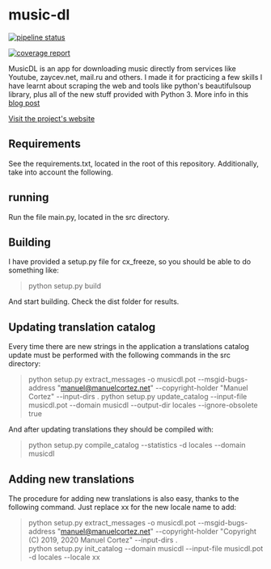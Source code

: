 # music-dl

[![pipeline status](https://code.manuelcortez.net/manuelcortez/music-dl/badges/master/pipeline.svg)](https://code.manuelcortez.net/manuelcortez/music-dl/commits/master)

[![coverage report](https://code.manuelcortez.net/manuelcortez/music-dl/badges/master/coverage.svg)](https://code.manuelcortez.net/manuelcortez/music-dl/commits/master)

MusicDL is an app for downloading music directly from services like Youtube, zaycev.net, mail.ru and others. I made it for practicing a few skills I have learnt about scraping the web and tools like python's beautifulsoup library, plus all of the new stuff provided with Python 3. More info in this [blog post](https://manuelcortez.net/blog/post/my-new-project-musicdl-simple-music-downloader.html)

[Visit the project's website](https://manuelcortez.net/music_dl)

## Requirements

See the requirements.txt, located in the root of this repository. Additionally, take into account the following.

## running

Run the file main.py, located in the src directory.

## Building

I have provided a setup.py file for cx_freeze, so you should be able to do something like:

> python setup.py build

And start building. Check the dist folder for results.

## Updating translation catalog

Every time there are new strings in the application a translations catalog update must be performed with the following commands in the src directory:

> python setup.py extract_messages -o musicdl.pot --msgid-bugs-address "manuel@manuelcortez.net" --copyright-holder "Manuel Cortez" --input-dirs .
> python setup.py update_catalog --input-file musicdl.pot --domain musicdl --output-dir locales --ignore-obsolete true

And after updating translations they should be compiled with:

> python setup.py compile_catalog --statistics -d locales --domain musicdl

## Adding new translations

The procedure for adding new translations is also easy, thanks to the following command. Just replace xx for the new locale name to add:

> python setup.py extract_messages -o musicdl.pot --msgid-bugs-address "manuel@manuelcortez.net" --copyright-holder "Copyright (C) 2019, 2020 Manuel Cortez" --input-dirs .  
> python setup.py init_catalog --domain musicdl --input-file musicdl.pot -d locales --locale xx